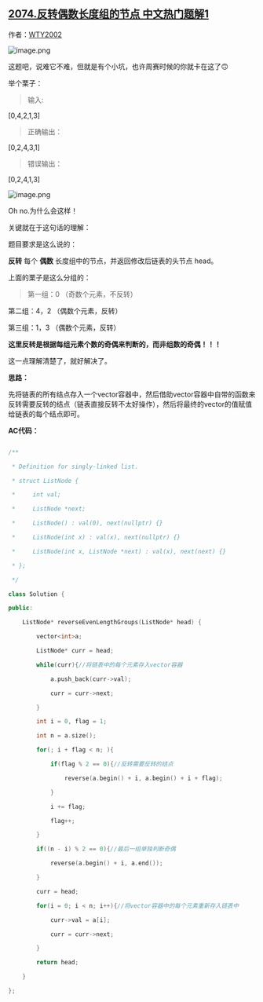 ## [2074.反转偶数长度组的节点 中文热门题解1](https://leetcode.cn/problems/reverse-nodes-in-even-length-groups/solutions/100000/fan-zhuan-ou-shu-chang-du-zu-de-jie-dian-tnnx)

作者：[WTY2002](https://leetcode.cn/u/WTY2002)

![image.png](https://pic.leetcode-cn.com/1636865566-NSbpxl-image.png)

这题吧，说难它不难，但就是有个小坑，也许周赛时候的你就卡在这了🙃

举个栗子：
> 输入:
[0,4,2,1,3]

> 正确输出：
[0,2,4,3,1]

>错误输出：
[0,2,4,1,3]

![image.png](https://pic.leetcode-cn.com/1636865967-yUkzjM-image.png)

Oh no.为什么会这样！

关键就在于这句话的理解：
题目要求是这么说的：
**反转** 每个 **偶数** 长度组中的节点，并返回修改后链表的头节点 head。

上面的栗子是这么分组的：
>第一组：0 （奇数个元素，不反转）
第二组：4，2 （偶数个元素，反转）
第三组：1，3 （偶数个元素，反转）

**这里反转是根据每组元素个数的奇偶来判断的，而非组数的奇偶！！！**
这一点理解清楚了，就好解决了。

**思路：**
先将链表的所有结点存入一个vector容器中，然后借助vector容器中自带的函数来反转需要反转的结点（链表直接反转不太好操作），然后将最终的vector的值赋值给链表的每个结点即可。

**AC代码：**
```C++ []
/**
 * Definition for singly-linked list.
 * struct ListNode {
 *     int val;
 *     ListNode *next;
 *     ListNode() : val(0), next(nullptr) {}
 *     ListNode(int x) : val(x), next(nullptr) {}
 *     ListNode(int x, ListNode *next) : val(x), next(next) {}
 * };
 */
class Solution {
public:
    ListNode* reverseEvenLengthGroups(ListNode* head) {
        vector<int>a;
        ListNode* curr = head;
        while(curr){//将链表中的每个元素存入vector容器
            a.push_back(curr->val);
            curr = curr->next;
        }
        int i = 0, flag = 1;
        int n = a.size();
        for(; i + flag < n; ){
            if(flag % 2 == 0){//反转需要反转的结点
                reverse(a.begin() + i, a.begin() + i + flag);
            }
            i += flag;
            flag++;
        }
        if((n - i) % 2 == 0){//最后一组单独判断奇偶
            reverse(a.begin() + i, a.end());
        }
        curr = head;
        for(i = 0; i < n; i++){//将vector容器中的每个元素重新存入链表中
            curr->val = a[i];
            curr = curr->next;
        }
        return head;
    }
};
```

